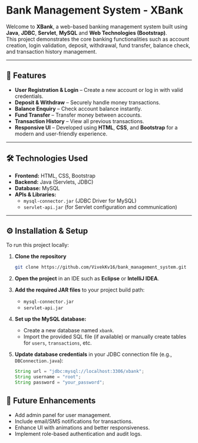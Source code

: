 # Bank Management System - XBank

Welcome to **XBank**, a web-based banking management system built using **Java**, **JDBC**, **Servlet**, **MySQL** and **Web Technologies (Bootstrap)**.  
This project demonstrates the core banking functionalities such as account creation, login validation, deposit, withdrawal, fund transfer, balance check, and transaction history management.

---

## 🚀 Features

- **User Registration & Login** – Create a new account or log in with valid credentials.  
- **Deposit & Withdraw** – Securely handle money transactions.  
- **Balance Enquiry** – Check account balance instantly.  
- **Fund Transfer** – Transfer money between accounts.  
- **Transaction History** – View all previous transactions.  
- **Responsive UI** – Developed using **HTML**, **CSS**, and **Bootstrap** for a modern and user-friendly experience.

---

## 🛠️ Technologies Used

- **Frontend:** HTML, CSS, Bootstrap  
- **Backend:** Java (Servlets, JDBC)  
- **Database:** MySQL  
- **APIs & Libraries:**  
  - `mysql-connector.jar` (JDBC Driver for MySQL)  
  - `servlet-api.jar` (for Servlet configuration and communication)

---

## ⚙️ Installation & Setup

To run this project locally:

1. **Clone the repository**
   ```bash
   git clone https://github.com/VivekKv16/bank_management_system.git
   
2. **Open the project** in an IDE such as **Eclipse** or **IntelliJ IDEA**.

3. **Add the required JAR files** to your project build path:
   - `mysql-connector.jar`
   - `servlet-api.jar`
    
4. **Set up the MySQL database:**
   - Create a new database named `xbank`.
   - Import the provided SQL file (if available) or manually create tables for `users`, `transactions`, etc.
    
5. **Update database credentials** in your JDBC connection file (e.g., `DBConnection.java`):
   ```java
   String url = "jdbc:mysql://localhost:3306/xbank";
   String username = "root";
   String password = "your_password";

## 🧩 Future Enhancements

- Add admin panel for user management.  
- Include email/SMS notifications for transactions.  
- Enhance UI with animations and better responsiveness.  
- Implement role-based authentication and audit logs.
